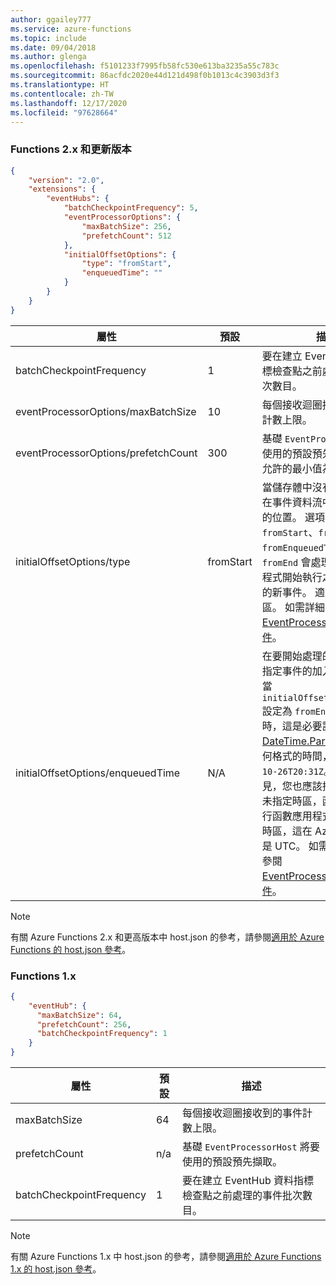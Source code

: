 ```yaml
---
author: ggailey777
ms.service: azure-functions
ms.topic: include
ms.date: 09/04/2018
ms.author: glenga
ms.openlocfilehash: f5101233f7995fb58fc530e613ba3235a55c783c
ms.sourcegitcommit: 86acfdc2020e44d121d498f0b1013c4c3903d3f3
ms.translationtype: HT
ms.contentlocale: zh-TW
ms.lasthandoff: 12/17/2020
ms.locfileid: "97628664"
---
```

### <a name="functions-2x-and-higher"></a>Functions 2.x 和更新版本

```json
{
    "version": "2.0",
    "extensions": {
        "eventHubs": {
            "batchCheckpointFrequency": 5,
            "eventProcessorOptions": {
                "maxBatchSize": 256,
                "prefetchCount": 512
            },
            "initialOffsetOptions": {
                "type": "fromStart",
                "enqueuedTime": ""
            }
        }
    }
}  
```

|屬性  |預設 | 描述 |
|---------|---------|---------|
|batchCheckpointFrequency|1|要在建立 EventHub 資料指標檢查點之前處理的事件批次數目。|
|eventProcessorOptions/maxBatchSize|10|每個接收迴圈接收到的事件計數上限。|
|eventProcessorOptions/prefetchCount|300|基礎 `EventProcessorHost` 所使用的預設預先擷取計數。 允許的最小值為 10。|
|initialOffsetOptions/type|fromStart|當儲存體中沒有檢查點時，在事件資料流中要開始處理的位置。 選項為 `fromStart`、`fromEnd` 或 `fromEnqueuedTime`。 `fromEnd` 會處理在函數應用程式開始執行之後加入佇列的新事件。 適用於所有分割區。  如需詳細資訊，請參閱 [EventProcessorOptions 文件](/dotnet/api/microsoft.azure.eventhubs.processor.eventprocessoroptions.initialoffsetprovider?view=azure-dotnet)。|
|initialOffsetOptions/enqueuedTime|N/A| 在要開始處理的資料流中，指定事件的加入佇列時間。 當 `initialOffsetOptions/type` 設定為 `fromEnqueuedTime` 時，這是必要設定。 支援 [DateTime.Parse()](/dotnet/standard/base-types/parsing-datetime) 所支援任何格式的時間，例如 `2020-10-26T20:31Z`。 為了清楚起見，您也應該指定時區。 若未指定時區，函式會假設執行函數應用程式電腦的當地時區，這在 Azure 上執行時是 UTC。 如需詳細資訊，請參閱 [EventProcessorOptions 文件](/dotnet/api/microsoft.azure.eventhubs.processor.eventprocessoroptions.initialoffsetprovider?view=azure-dotnet)。|
> [!NOTE]
> 有關 Azure Functions 2.x 和更高版本中 host.json 的參考，請參閱[適用於 Azure Functions 的 host.json 參考](../articles/azure-functions/functions-host-json.md)。

### <a name="functions-1x"></a>Functions 1.x

```json
{
    "eventHub": {
      "maxBatchSize": 64,
      "prefetchCount": 256,
      "batchCheckpointFrequency": 1
    }
}
```

|屬性  |預設 | 描述 |
|---------|---------|---------| 
|maxBatchSize|64|每個接收迴圈接收到的事件計數上限。|
|prefetchCount|n/a|基礎 `EventProcessorHost` 將要使用的預設預先擷取。| 
|batchCheckpointFrequency|1|要在建立 EventHub 資料指標檢查點之前處理的事件批次數目。| 

> [!NOTE]
> 有關 Azure Functions 1.x 中 host.json 的參考，請參閱[適用於 Azure Functions 1.x 的 host.json 參考](../articles/azure-functions/functions-host-json-v1.md)。
